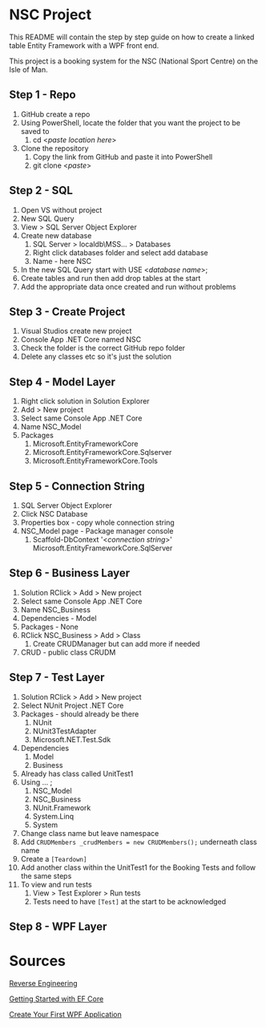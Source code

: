 # NSC Project

This README will contain the step by step guide on how to create a linked table Entity Framework with a WPF front end.

This project is a booking system for the NSC (National Sport Centre) on the Isle of Man.

## Step 1 - Repo

1. GitHub create a repo
2. Using PowerShell, locate the folder that you want the project to be saved to
   1. cd <*paste location here*>
3. Clone the repository
   1. Copy the link from GitHub and paste it into PowerShell
   2. git clone <*paste*>



## Step 2 - SQL

1. Open VS without project
2. New SQL Query
3. View > SQL Server Object Explorer
4. Create new database
   1. SQL Server > localdb\MSS... > Databases
   2. Right click databases folder and select add database
   3. Name - here NSC
5. In the new SQL Query start with USE <*database name*>;
6. Create tables and run then add drop tables at the start
7. Add the appropriate data once created and run without problems



## Step 3 - Create Project

1. Visual Studios create new project
2. Console App .NET Core named NSC
3. Check the folder is the correct GitHub repo folder
4. Delete any classes etc so it's just the solution



## Step 4 - Model Layer

1. Right click solution in Solution Explorer
2. Add > New project
3. Select same Console App .NET Core
4. Name NSC_Model
5. Packages
   1. Microsoft.EntityFrameworkCore
   2. Microsoft.EntityFrameworkCore.Sqlserver
   3. Microsoft.EntityFrameworkCore.Tools



## Step 5 - Connection String

1. SQL Server Object Explorer
2. Click NSC Database
3. Properties box - copy whole connection string
4. NSC_Model page - Package manager console
   1. Scaffold-DbContext '<*connection string*>' Microsoft.EntityFrameworkCore.SqlServer



## Step 6 - Business Layer

1. Solution RClick > Add > New project
2. Select same Console App .NET Core
3. Name NSC_Business
4. Dependencies - Model
5. Packages - None
6. RClick NSC_Business > Add > Class
   1. Create CRUDManager but can add more if needed
7. CRUD - public class CRUDM



## Step 7 - Test Layer

1. Solution RClick > Add > New project
2. Select NUnit Project .NET Core
3. Packages - should already be there
   1. NUnit
   2. NUnit3TestAdapter
   3. Microsoft.NET.Test.Sdk
4. Dependencies
   1. Model
   2. Business
5. Already has class called UnitTest1
6. Using ... ;
   1. NSC_Model
   2. NSC_Business
   3. NUnit.Framework
   4. System.Linq
   5. System
7. Change class name but leave namespace
8. Add `CRUDMembers _crudMembers = new CRUDMembers();` underneath class name
9. Create a `[Teardown]`
10. Add another class within the UnitTest1 for the Booking Tests and follow the same steps
11. To view and run tests
    1. View > Test Explorer > Run tests
    2. Tests need to have `[Test]` at the start to be acknowledged



## Step 8 - WPF Layer



# Sources

[Reverse Engineering](https://docs.microsoft.com/en-us/ef/core/managing-schemas/scaffolding?tabs=vs)

[Getting Started with EF Core](https://docs.microsoft.com/en-us/ef/core/get-started/overview/first-app?tabs=visual-studio#create-read-update--delete)

[Create Your First WPF Application](https://docs.microsoft.com/en-us/dotnet/desktop/wpf/getting-started/walkthrough-my-first-wpf-desktop-application?view=netframeworkdesktop-4.8)



